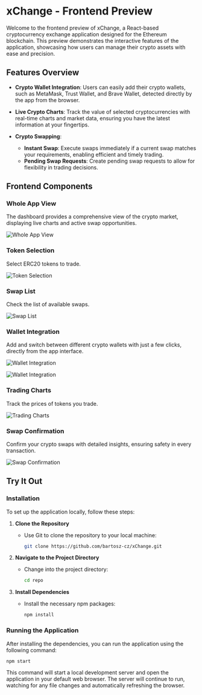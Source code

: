 # xChange - Frontend Preview

Welcome to the frontend preview of xChange, a React-based cryptocurrency exchange application designed for the Ethereum blockchain. This preview demonstrates the interactive features of the application, showcasing how users can manage their crypto assets with ease and precision.

## Features Overview

- **Crypto Wallet Integration**: Users can easily add their crypto wallets, such as MetaMask, Trust Wallet, and Brave Wallet, detected directly by the app from the browser.
  
- **Live Crypto Charts**: Track the value of selected cryptocurrencies with real-time charts and market data, ensuring you have the latest information at your fingertips.

- **Crypto Swapping**:
  - **Instant Swap**: Execute swaps immediately if a current swap matches your requirements, enabling efficient and timely trading.
  - **Pending Swap Requests**: Create pending swap requests to allow for flexibility in trading decisions.

## Frontend Components

### Whole App View
The dashboard provides a comprehensive view of the crypto market, displaying live charts and active swap opportunities.

![Whole App View](./screenshots/fullView.png)

### Token Selection
Select ERC20 tokens to trade. 

![Token Selection](./screenshots/tokenSelect.png) 

### Swap List
Check the list of available swaps.

![Swap List](./screenshots/swapList2.png) 

### Wallet Integration
Add and switch between different crypto wallets with just a few clicks, directly from the app interface.

![Wallet Integration](./screenshots/walletSeleect2.png)

![Wallet Integration](./screenshots/walletSelect3.png)

### Trading Charts
Track the prices of tokens you trade.

![Trading Charts](./screenshots/Charts.png) 

### Swap Confirmation
Confirm your crypto swaps with detailed insights, ensuring safety in every transaction.

![Swap Confirmation](./screenshots/swapConfirm.png) 
## Try It Out

### Installation
To set up the application locally, follow these steps:

1. **Clone the Repository**
   - Use Git to clone the repository to your local machine:
     ```sh
     git clone https://github.com/bartosz-cz/xChange.git
     ```

2. **Navigate to the Project Directory**
   - Change into the project directory:
     ```sh
     cd repo
     ```

3. **Install Dependencies**
   - Install the necessary npm packages:
     ```sh
     npm install
     ```

### Running the Application
After installing the dependencies, you can run the application using the following command:

```sh
npm start
```
This command will start a local development server and open the application in your default web browser. The server will continue to run, watching for any file changes and automatically refreshing the browser.
